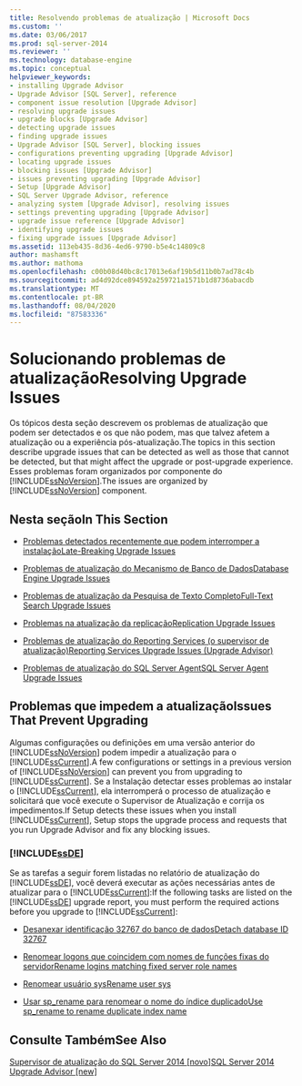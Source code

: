 ```yaml
---
title: Resolvendo problemas de atualização | Microsoft Docs
ms.custom: ''
ms.date: 03/06/2017
ms.prod: sql-server-2014
ms.reviewer: ''
ms.technology: database-engine
ms.topic: conceptual
helpviewer_keywords:
- installing Upgrade Advisor
- Upgrade Advisor [SQL Server], reference
- component issue resolution [Upgrade Advisor]
- resolving upgrade issues
- upgrade blocks [Upgrade Advisor]
- detecting upgrade issues
- finding upgrade issues
- Upgrade Advisor [SQL Server], blocking issues
- configurations preventing upgrading [Upgrade Advisor]
- locating upgrade issues
- blocking issues [Upgrade Advisor]
- issues preventing upgrading [Upgrade Advisor]
- Setup [Upgrade Advisor]
- SQL Server Upgrade Advisor, reference
- analyzing system [Upgrade Advisor], resolving issues
- settings preventing upgrading [Upgrade Advisor]
- upgrade issue reference [Upgrade Advisor]
- identifying upgrade issues
- fixing upgrade issues [Upgrade Advisor]
ms.assetid: 113eb435-8d36-4ed6-9790-b5e4c14809c8
author: mashamsft
ms.author: mathoma
ms.openlocfilehash: c00b08d40bc8c17013e6af19b5d11b0b7ad78c4b
ms.sourcegitcommit: ad4d92dce894592a259721a1571b1d8736abacdb
ms.translationtype: MT
ms.contentlocale: pt-BR
ms.lasthandoff: 08/04/2020
ms.locfileid: "87583336"
---
```

# <a name="resolving-upgrade-issues"></a><span data-ttu-id="484e1-102">Solucionando problemas de atualização</span><span class="sxs-lookup"><span data-stu-id="484e1-102">Resolving Upgrade Issues</span></span>
  <span data-ttu-id="484e1-103">Os tópicos desta seção descrevem os problemas de atualização que podem ser detectados e os que não podem, mas que talvez afetem a atualização ou a experiência pós-atualização.</span><span class="sxs-lookup"><span data-stu-id="484e1-103">The topics in this section describe upgrade issues that can be detected as well as those that cannot be detected, but that might affect the upgrade or post-upgrade experience.</span></span> <span data-ttu-id="484e1-104">Esses problemas foram organizados por componente do [!INCLUDE[ssNoVersion](../../includes/ssnoversion-md.md)].</span><span class="sxs-lookup"><span data-stu-id="484e1-104">The issues are organized by [!INCLUDE[ssNoVersion](../../includes/ssnoversion-md.md)] component.</span></span>  
  
## <a name="in-this-section"></a><span data-ttu-id="484e1-105">Nesta seção</span><span class="sxs-lookup"><span data-stu-id="484e1-105">In This Section</span></span>  
  
-   [<span data-ttu-id="484e1-106">Problemas detectados recentemente que podem interromper a instalação</span><span class="sxs-lookup"><span data-stu-id="484e1-106">Late-Breaking Upgrade Issues</span></span>](../../../2014/sql-server/install/late-breaking-upgrade-issues.md)  
  
-   [<span data-ttu-id="484e1-107">Problemas de atualização do Mecanismo de Banco de Dados</span><span class="sxs-lookup"><span data-stu-id="484e1-107">Database Engine Upgrade Issues</span></span>](../../../2014/sql-server/install/database-engine-upgrade-issues.md)  
  
-   [<span data-ttu-id="484e1-108">Problemas de atualização da Pesquisa de Texto Completo</span><span class="sxs-lookup"><span data-stu-id="484e1-108">Full-Text Search Upgrade Issues</span></span>](../../../2014/sql-server/install/full-text-search-upgrade-issues.md)  
  
-   [<span data-ttu-id="484e1-109">Problemas na atualização da replicação</span><span class="sxs-lookup"><span data-stu-id="484e1-109">Replication Upgrade Issues</span></span>](../../../2014/sql-server/install/replication-upgrade-issues.md)  
  
-   [<span data-ttu-id="484e1-110">Problemas de atualização do Reporting Services &#40;o supervisor de atualização&#41;</span><span class="sxs-lookup"><span data-stu-id="484e1-110">Reporting Services Upgrade Issues &#40;Upgrade Advisor&#41;</span></span>](../../../2014/sql-server/install/reporting-services-upgrade-issues-upgrade-advisor.md)  
  
-   [<span data-ttu-id="484e1-111">Problemas de atualização do SQL Server Agent</span><span class="sxs-lookup"><span data-stu-id="484e1-111">SQL Server Agent Upgrade Issues</span></span>](../../../2014/sql-server/install/sql-server-agent-upgrade-issues.md)  
  
## <a name="issues-that-prevent-upgrading"></a><span data-ttu-id="484e1-112">Problemas que impedem a atualização</span><span class="sxs-lookup"><span data-stu-id="484e1-112">Issues That Prevent Upgrading</span></span>  
 <span data-ttu-id="484e1-113">Algumas configurações ou definições em uma versão anterior do [!INCLUDE[ssNoVersion](../../includes/ssnoversion-md.md)] podem impedir a atualização para o [!INCLUDE[ssCurrent](../../includes/sscurrent-md.md)].</span><span class="sxs-lookup"><span data-stu-id="484e1-113">A few configurations or settings in a previous version of [!INCLUDE[ssNoVersion](../../includes/ssnoversion-md.md)] can prevent you from upgrading to [!INCLUDE[ssCurrent](../../includes/sscurrent-md.md)].</span></span> <span data-ttu-id="484e1-114">Se a Instalação detectar esses problemas ao instalar o [!INCLUDE[ssCurrent](../../includes/sscurrent-md.md)], ela interromperá o processo de atualização e solicitará que você execute o Supervisor de Atualização e corrija os impedimentos.</span><span class="sxs-lookup"><span data-stu-id="484e1-114">If Setup detects these issues when you install [!INCLUDE[ssCurrent](../../includes/sscurrent-md.md)], Setup stops the upgrade process and requests that you run Upgrade Advisor and fix any blocking issues.</span></span>  
  
### [!INCLUDE[ssDE](../../includes/ssde-md.md)]  
 <span data-ttu-id="484e1-115">Se as tarefas a seguir forem listadas no relatório de atualização do [!INCLUDE[ssDE](../../includes/ssde-md.md)], você deverá executar as ações necessárias antes de atualizar para o [!INCLUDE[ssCurrent](../../includes/sscurrent-md.md)]:</span><span class="sxs-lookup"><span data-stu-id="484e1-115">If the following tasks are listed on the [!INCLUDE[ssDE](../../includes/ssde-md.md)] upgrade report, you must perform the required actions before you upgrade to [!INCLUDE[ssCurrent](../../includes/sscurrent-md.md)]:</span></span>  
  
-   [<span data-ttu-id="484e1-116">Desanexar identificação 32767 do banco de dados</span><span class="sxs-lookup"><span data-stu-id="484e1-116">Detach database ID 32767</span></span>](../../../2014/sql-server/install/detach-database-id-32767.md)  
  
-   [<span data-ttu-id="484e1-117">Renomear logons que coincidem com nomes de funções fixas do servidor</span><span class="sxs-lookup"><span data-stu-id="484e1-117">Rename logins matching fixed server role names</span></span>](../../../2014/sql-server/install/rename-logins-matching-fixed-server-role-names.md)  
  
-   [<span data-ttu-id="484e1-118">Renomear usuário sys</span><span class="sxs-lookup"><span data-stu-id="484e1-118">Rename user sys</span></span>](../../../2014/sql-server/install/rename-user-sys.md)  
  
-   [<span data-ttu-id="484e1-119">Usar sp_rename para renomear o nome do índice duplicado</span><span class="sxs-lookup"><span data-stu-id="484e1-119">Use sp_rename to rename duplicate index name</span></span>](../../../2014/sql-server/install/use-sp-rename-to-rename-duplicate-index-name.md)  
  
## <a name="see-also"></a><span data-ttu-id="484e1-120">Consulte Também</span><span class="sxs-lookup"><span data-stu-id="484e1-120">See Also</span></span>  
 [<span data-ttu-id="484e1-121">Supervisor de atualização do SQL Server 2014 &#91;novo&#93;</span><span class="sxs-lookup"><span data-stu-id="484e1-121">SQL Server 2014 Upgrade Advisor &#91;new&#93;</span></span>](sql-server-2014-upgrade-advisor.md)  
  
  
